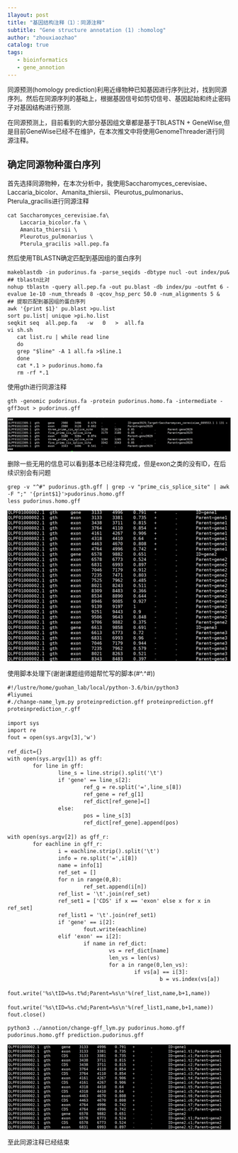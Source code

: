 ```yaml
---
1layout: post
title: "基因结构注释（1）：同源注释"
subtitle: "Gene structure annotation (1) :homolog"
author: "zhouxiaozhao"
catalog: true
tags:
   - bioinformatics
   - gene_annotion
---
```


同源预测(homology prediction)利用近缘物种已知基因进行序列比对，找到同源序列。然后在同源序列的基础上，根据基因信号如剪切信号、基因起始和终止密码子对基因结构进行预测.

在同源预测上，目前看到的大部分基因组文章都是基于TBLASTN + GeneWise,但是目前GeneWise已经不在维护，在本次推文中将使用GenomeThreader进行同源注释。

## 确定同源物种蛋白序列

首先选择同源物种，在本次分析中，我使用Saccharomyces_cerevisiae、Laccaria_bicolor、Amanita_thiersii、Pleurotus_pulmonarius、Pterula_gracilis进行同源注释

```
cat Saccharomyces_cerevisiae.fa\       
    Laccaria_bicolor.fa \
    Amanita_thiersii \
    Pleurotus_pulmonarius \
    Pterula_gracilis >all.pep.fa
```

然后使用TBLASTN确定匹配到基因组的蛋白序列

```
makeblastdb -in pudorinus.fa -parse_seqids -dbtype nucl -out index/pu&
## tblastn比对
nohup tblastn -query all.pep.fa -out pu.blast -db index/pu -outfmt 6 -evalue 1e-10 -num_threads 8 -qcov_hsp_perc 50.0 -num_alignments 5 &
## 提取匹配到基因组的蛋白序列
awk '{print $1}' pu.blast >pu.list
sort pu.list| unique >pi.ho.list
seqkit seq  all.pep.fa   -w   0   >  all.fa
vi sh.sh
   cat list.ru | while read line
   do
   grep "$line" -A 1 all.fa >$line.1
   done
   cat *.1 > pudorinus.homo.fa
   rm -rf *.1
```

使用gth进行同源注释

```
gth -genomic pudorinus.fa -protein pudorinus.homo.fa -intermediate -gff3out > pudorinus.gff

```

![image-20201209151007890](/img/posts/2020.11.21/image-20201209151007890.png)

删除一些无用的信息可以看到基本已经注释完成，但是exon之类的没有ID，在后续识别会有问题

```
grep -v "^#" pudorinus.gth.gff | grep -v "prime_cis_splice_site" | awk -F ";" '{print$1}'>pudorinus.homo.gff
less pudorinus.homo.gff
```

![image-20201209151032555](/img/posts/2020.11.21/image-20201209151032555.png)

使用脚本处理下(谢谢课题组师姐帮忙写的脚本(#^.^#))

```
#!/lustre/home/guohan_lab/local/python-3.6/bin/python3
#liyumei
#./change-name_lym.py proteinprediction.gff proteinprediction.gff proteinprediction_r.gff

import sys
import re
fout = open(sys.argv[3],'w')

ref_dict={}
with open(sys.argv[1]) as gff:
        for line in gff:
                line_s = line.strip().split('\t')
                if 'gene' == line_s[2]:
                        ref_g = re.split('=',line_s[8])
                        ref_gene = ref_g[1]
                        ref_dict[ref_gene]=[]
                else:
                        pos = line_s[3]
                        ref_dict[ref_gene].append(pos)

with open(sys.argv[2]) as gff_r:
        for eachline in gff_r:
                i = eachline.strip().split('\t')
                info = re.split('=',i[8])
                name = info[1]
                ref_set = []
                for n in range(0,8):
                        ref_set.append(i[n])
                ref_list = '\t'.join(ref_set)
                ref_set1 = ['CDS' if x == 'exon' else x for x in ref_set]
                ref_list1 = '\t'.join(ref_set1)
                if 'gene' == i[2]:
                        fout.write(eachline)
                elif 'exon' == i[2]:
                        if name in ref_dict:
                                vs = ref_dict[name]
                                len_vs = len(vs)
                                for a in range(0,len_vs):
                                        if vs[a] == i[3]:
                                                b = vs.index(vs[a])
                                                fout.write('%s\tID=%s.t%d;Parent=%s\n'%(ref_list,name,b+1,name))
                                                fout.write('%s\tID=%s.c%d;Parent=%s\n'%(ref_list1,name,b+1,name))
fout.close()

```

```
python3 ../annotion/change-gff_lym.py pudorinus.homo.gff pudorinus.homo.gff prediction.pudorinus.gff
```

![image-20201209151108664](/img/posts/2020.11.21/image-20201209151108664.png)

至此同源注释已经结束
